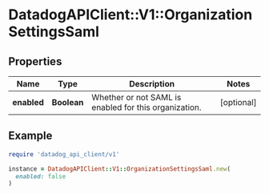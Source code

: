 # DatadogAPIClient::V1::OrganizationSettingsSaml

## Properties

| Name        | Type        | Description                                           | Notes      |
| ----------- | ----------- | ----------------------------------------------------- | ---------- |
| **enabled** | **Boolean** | Whether or not SAML is enabled for this organization. | [optional] |

## Example

```ruby
require 'datadog_api_client/v1'

instance = DatadogAPIClient::V1::OrganizationSettingsSaml.new(
  enabled: false
)
```
